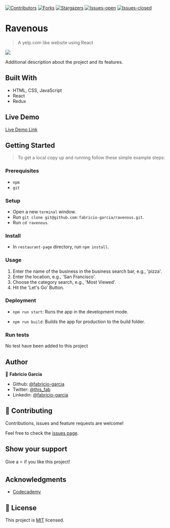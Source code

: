 <!-- PROJECT SHIELDS -->
<!--
*** "reference style" links are used for readability.
*** Reference links are enclosed in brackets [ ] instead of parentheses ( ).
*** See the bottom of this document for the declaration of the reference variables
*** for contributors-url, forks-url, etc. This is an optional, concise syntax you may use.
*** https://www.markdownguide.org/basic-syntax/#reference-style-links
-->

[![Contributors][contributors-shield]][contributors-url]
[![Forks][forks-shield]][forks-url]
[![Stargazers][stars-shield]][stars-url]
[![Issues-open][issues-open-shield]][issues-open-url]
[![Issues-closed][issues-closed-shield]][issues-closed-url]

# Ravenous

> A yelp.com like website using React

![](ravenous.gif)

Additional description about the project and its features.

## Built With

- HTML, CSS, JavaScript
- React
- Redux

## Live Demo

[Live Demo Link](https://ravenous-react.surge.sh)

## Getting Started

> To get a local copy up and running follow these simple example steps:

### Prerequisites

- `npm`
- `git`

### Setup

- Open a new `terminal` window.
- Run `git clone git@github.com:fabricio-garcia/ravenous.git`.
- Run `cd ravenous`.

### Install

- In `restaurant-page` directory, run `npm install`.

### Usage

1. Enter the name of the business in the business search bar, e.g., 'pizza'.
1. Enter the location, e.g., 'San Francisco'.
1. Choose the category search, e.g., 'Most Viewed'.
1. Hit the 'Let's Go' Button.

### Deployment

- `npm run start`: Runs the app in the development mode.

- `npm run build`: Builds the app for production to the build folder.

### Run tests

No test have been added to this project

## Author

👤 **Fabricio Garcia**

- Github: [@fabricio-garcia](https://github.com/fabricio-garcia)
- Twitter: [@this_fab](https://twitter.com/this_fab)
- Linkedin: [@fabricio-garcia](https://linkedin.com/fabricio-garcia)

## 🤝 Contributing

Contributions, issues and feature requests are welcome!

Feel free to check the [issues page](issues/).

## Show your support

Give a ⭐️ if you like this project!

## Acknowledgments

- [Codecademy](https://www.codecademy.com/)

## 📝 License

This project is [MIT](https://opensource.org/licenses/MIT) licensed.

<!-- MARKDOWN LINKS & IMAGES -->
<!-- https://www.markdownguide.org/basic-syntax/#reference-style-links -->

[contributors-shield]: https://img.shields.io/github/contributors/fabricio-garcia/ravenous?style=plastic
[contributors-url]: https://github.com/fabricio-garcia/ravenous/graphs/contributors
[forks-shield]: https://img.shields.io/github/forks/fabricio-garcia/ravenous?style=plastic
[forks-url]: https://github.com/fabricio-garcia/ravenous/network/members
[stars-shield]: https://img.shields.io/github/stars/fabricio-garcia/ravenous?style=plastic
[stars-url]: https://github.com/fabricio-garcia/ravenous/stargazers
[issues-open-shield]: https://img.shields.io/github/issues/fabricio-garcia/ravenous?style=plastic
[issues-closed-url]: https://github.com/fabricio-garcia/ravenous/issues
[issues-closed-shield]: https://img.shields.io/github/issues-closed/fabricio-garcia/ravenous?style=plastic
[issues-open-url]: https://github.com/fabricio-garcia/ravenous/issues
